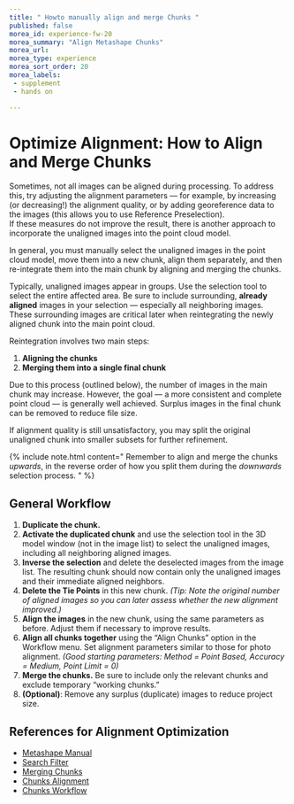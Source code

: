 ```yaml
---
title: " Howto manually align and merge Chunks "
published: false
morea_id: experience-fw-20
morea_summary: "Align Metashape Chunks"
morea_url: 
morea_type: experience
morea_sort_order: 20
morea_labels:
 - supplement
 - hands on

---
```


# Optimize Alignment: How to Align and Merge Chunks

Sometimes, not all images can be aligned during processing. To address this, try adjusting the alignment parameters — for example, by increasing (or decreasing!) the alignment quality, or by adding georeference data to the images (this allows you to use Reference Preselection).  
If these measures do not improve the result, there is another approach to incorporate the unaligned images into the point cloud model.

In general, you must manually select the unaligned images in the point cloud model, move them into a new chunk, align them separately, and then re-integrate them into the main chunk by aligning and merging the chunks.

Typically, unaligned images appear in groups. Use the selection tool to select the entire affected area. Be sure to include surrounding, **already aligned** images in your selection — especially all neighboring images. These surrounding images are critical later when reintegrating the newly aligned chunk into the main point cloud.

Reintegration involves two main steps:  
1. **Aligning the chunks**  
2. **Merging them into a single final chunk**  

Due to this process (outlined below), the number of images in the main chunk may increase. However, the goal — a more consistent and complete point cloud — is generally well achieved. Surplus images in the final chunk can be removed to reduce file size.

If alignment quality is still unsatisfactory, you may split the original unaligned chunk into smaller subsets for further refinement.

{% include note.html content="
Remember to align and merge the chunks *upwards*, in the reverse order of how you split them during the *downwards* selection process.
" %}


## General Workflow

1. **Duplicate the chunk.**  
2. **Activate the duplicated chunk** and use the selection tool in the 3D model window (not in the image list) to select the unaligned images, including all neighboring aligned images.  
3. **Inverse the selection** and delete the deselected images from the image list. The resulting chunk should now contain only the unaligned images and their immediate aligned neighbors.  
4. **Delete the Tie Points** in this new chunk. *(Tip: Note the original number of aligned images so you can later assess whether the new alignment improved.)*  
5. **Align the images** in the new chunk, using the same parameters as before. Adjust them if necessary to improve results.  
6. **Align all chunks together** using the “Align Chunks” option in the Workflow menu. Set alignment parameters similar to those for photo alignment. *(Good starting parameters: Method = Point Based, Accuracy = Medium, Point Limit = 0)*  
7. **Merge the chunks.** Be sure to include only the relevant chunks and exclude temporary “working chunks.”  
8. **(Optional)**: Remove any surplus (duplicate) images to reduce project size.


## References for Alignment Optimization

- [Metashape Manual](https://www.agisoft.com/pdf/metashape-pro_1_8_en.pdf)  
- [Search Filter](https://www.agisoft.com/forum/index.php?action=search2;params=eJwtzTEOgzAMBdC7sLB4wGUot4mC8wVUIalMoKqUw9epWKz_ny3Zh8snQah95drVWVt6Ek_ETDYsDsQjPQbbHmv-OMn7O6LA7hqd8wtSXE7xe0vW4sKm1gIOucWaIuL_rBG8ymq4Q5ctLT9qwjF9)  
- [Merging Chunks](http://www.agisoft.com/forum/index.php?topic=6995.0)  
- [Chunks Alignment](http://www.agisoft.com/forum/index.php?topic=148.0)  
- [Chunks Workflow](http://www.agisoft.com/forum/index.php?topic=381.0)
